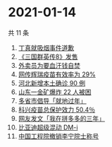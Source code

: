 # 2021-01-14

共 11 条

<!-- BEGIN ZHIHUSEARCH -->
<!-- 最后更新时间 Thu Jan 14 2021 04:30:57 GMT+0800 (CST) -->
1. [丁真就吸烟事件道歉](https://www.zhihu.com/search?q=丁真抽烟)
1. [《三国群英传8》发售](https://www.zhihu.com/search?q=三国群英传8)
1. [外卖员为要血汗钱自焚](https://www.zhihu.com/search?q=外卖员自焚)
1. [网传辉瑞疫苗有效率为 29%](https://www.zhihu.com/search?q=辉瑞疫苗)
1. [河北新增本土确诊 90 例](https://www.zhihu.com/search?q=河北新增)
1. [山东一金矿爆炸 22 人被困](https://www.zhihu.com/search?q=山东金矿)
1. [多省市倡导「就地过年」](https://www.zhihu.com/search?q=就地过年)
1. [科兴疫苗总保护效力 50.4％](https://www.zhihu.com/search?q=科兴疫苗)
1. [网友发文「我在拼多多的三年」](https://www.zhihu.com/search?q=我在拼多多的三年)
1. [比亚迪超级混动 DM-i](https://www.zhihu.com/search?q=比亚迪)
1. [中国工程院撤销李宁院士称号](https://www.zhihu.com/search?q=李宁院士)
<!-- END ZHIHUSEARCH -->
